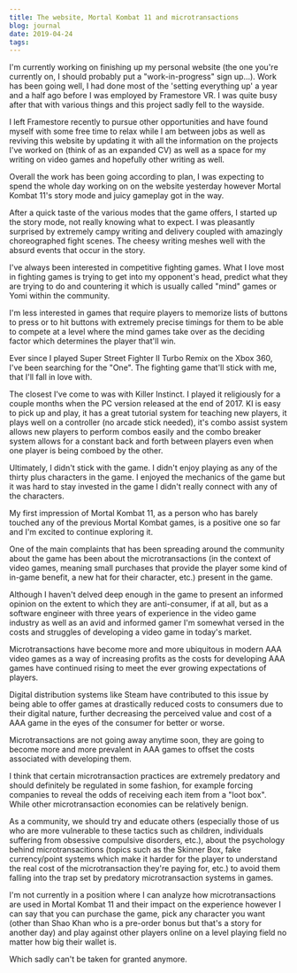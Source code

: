 ```yaml
---
title: The website, Mortal Kombat 11 and microtransactions
blog: journal
date: 2019-04-24
tags:
---
```

I'm currently working on finishing up my personal website (the one you're currently on, I should probably put a "work-in-progress" sign up...). Work has been going well, I had done most of the 'setting everything up' a year and a half ago before I was employed by Framestore VR. I was quite busy after that with various things and this project sadly fell to the wayside.

I left Framestore recently to pursue other opportunities and have found myself with some free time to relax while I am between jobs as well as reviving this website by updating it with all the information on the projects I've worked on (think of as an expanded CV) as well as a space for my writing on video games and hopefully other writing as well.

Overall the work has been going according to plan, I was expecting to spend the whole day working on on the website yesterday however Mortal Kombat 11's story mode and juicy gameplay got in the way.

After a quick taste of the various modes that the game offers, I started up the story mode, not really knowing what to expect. I was pleasantly surprised by extremely campy writing and delivery coupled with amazingly choreographed fight scenes. The cheesy writing meshes well with the absurd events that occur in the story.

I've always been interested in competitive fighting games. What I love most in fighting games is trying to get into my opponent's head, predict what they are trying to do and countering it which is usually called "mind" games or Yomi within the community.

I'm less interested in games that require players to memorize lists of buttons to press or to hit buttons with extremely precise timings for them to be able to compete at a level where the mind games take over as the deciding factor which determines the player that'll win.

Ever since I played Super Street Fighter II Turbo Remix on the Xbox 360, I've been searching for the "One". The fighting game that'll stick with me, that I'll fall in love with.

The closest I've come to was with Killer Instinct. I played it religiously for a couple months when the PC version released at the end of 2017. KI is easy to pick up and play, it has a great tutorial system for teaching new players, it plays well on a controller (no arcade stick needed), it's combo assist system allows new players to perform combos easily and the combo breaker system allows for a constant back and forth between players even when one player is being comboed by the other.

Ultimately, I didn't stick with the game. I didn't enjoy playing as any of the thirty plus characters in the game. I enjoyed the mechanics of the game but it was hard to stay invested in the game I didn't really connect with any of the characters.

My first impression of Mortal Kombat 11, as a person who has barely touched any of the previous Mortal Kombat games, is a positive one so far and I'm excited to continue exploring it.

One of the main complaints that has been spreading around the community about the game has been about the microtransactions (in the context of video games, meaning small purchases that provide the player some kind of in-game benefit, a new hat for their character, etc.) present in the game.

Although I haven't delved deep enough in the game to present an informed opinion on the extent to which they are anti-consumer, if at all, but as a software engineer with three years of experience in the video game industry as well as an avid and informed gamer I'm somewhat versed in the costs and struggles of developing a video game in today's market.

Microtransactions have become more and more ubiquitous in modern AAA video games as a way of increasing profits as the costs for developing AAA games have continued rising to meet the ever growing expectations of players.

Digital distribution systems like Steam have contributed to this issue by being able to offer games at drastically reduced costs to consumers due to their digital nature, further decreasing the perceived value and cost of a AAA game in the eyes of the consumer for better or worse.

Microtransactions are not going away anytime soon, they are going to become more and more prevalent in AAA games to offset the costs associated with developing them.

I think that certain microtransaction practices are extremely predatory and should definitely be regulated in some fashion, for example forcing companies to reveal the odds of receiving each item from a "loot box". While other microtransaction economies can be relatively benign.

As a community, we should try and educate others (especially those of us who are more vulnerable to these tactics such as children, individuals suffering from obsessive compulsive disorders, etc.), about the psychology behind microtransacitions (topics such as the Skinner Box, fake currency/point systems which make it harder for the player to understand the real cost of the microtransaction they're paying for, etc.) to avoid them falling into the trap set by predatory microtransaction systems in games.

I'm not currently in a position where I can analyze how microtransactions are used in Mortal Kombat 11 and their impact on the experience however I can say that you can purchase the game, pick any character you want (other than Shao Khan who is a pre-order bonus but that's a story for another day) and play against other players online on a level playing field no matter how big their wallet is.

Which sadly can't be taken for granted anymore.
